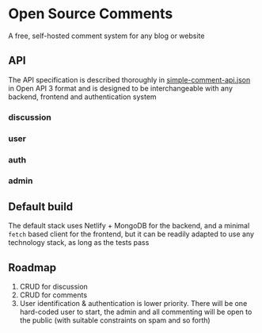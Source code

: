 # Open Source Comments

A free, self-hosted comment system for any blog or website

## API

The API specification is described thoroughly in [simple-comment-api.json](./src/schema/simple-comment-api.json) in Open API 3 format and is designed to be interchangeable with any backend, frontend and authentication system

### discussion

### user

### auth

### admin

## Default build

The default stack uses Netlify + MongoDB for the backend, and a minimal `fetch` based client for the frontend, but it can be readily adapted to use any technology stack, as long as the tests pass

## Roadmap

1. CRUD for discussion
1. CRUD for comments
1. User identification & authentication is lower priority. There will be one hard-coded user to start, the admin and all commenting will be open to the public (with suitable constraints on spam and so forth)

